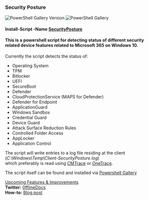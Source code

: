 ### Security Posture 

![PowerShell Gallery Version](https://img.shields.io/powershellgallery/v/SecurityPosture) ![PowerShell Gallery](https://img.shields.io/powershellgallery/dt/SecurityPosture)

#### Install-Script -Name [SecurityPosture](https://www.powershellgallery.com/packages/SecurityPosture)

#### This is a powershell script for detecting status of different security related device features related to Microsoft 365 on Windows 10. 
Currently the script detects the status of:   

- Operating System
- TPM
- Bitlocker
- UEFI
- SecureBoot 
- Defender
- CloudProtectionService (MAPS for Defender)
- Defender for Endpoint
- ApplicationGuard
- Windows Sandbox
- Credential Guard
- Device Guard
- Attack Surface Reduction Rules
- Controlled Folder Access
- AppLocker
- Application Control

The script will write entries to a log file residing at the client (*C:\Windows\Temp\Client-SecurityPosture.log*)   
which preferably is read using [CMTrace](https://www.microsoft.com/en-us/download/confirmation.aspx?id=50012) or [OneTrace](https://docs.microsoft.com/en-us/mem/configmgr/core/support/support-center-onetrace).

The script itself can be found and installed via [Powershell Gallery](https://www.powershellgallery.com/packages/SecurityPosture)  

[Upcoming Features & Improvements](https://github.com/Sculpin90/Powershell/projects/1)  
**Twitter:** [0fflineDocs](https://twitter.com/0fflineDocs)  
**How-to:** [Blog post](https://www.simonhakansson.com/cloud-endpoint-blog/security-posture)    

